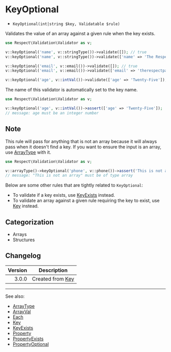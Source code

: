 # KeyOptional

- `KeyOptional(int|string $key, Validatable $rule)`

Validates the value of an array against a given rule when the key exists.

```php
use Respect\Validation\Validator as v;

v::keyOptional('name', v::stringType())->validate([]); // true
v::keyOptional('name', v::stringType())->validate(['name' => 'The Respect Panda']); // true

v::keyOptional('email', v::email())->validate([]); // true
v::keyOptional('email', v::email())->validate(['email' => 'therespectpanda@gmail.com']); // true

v::keyOptional('age', v::intVal())->validate(['age' => 'Twenty-Five']); // false
```

The name of this validator is automatically set to the key name.

```php
use Respect\Validation\Validator as v;

v::keyOptional('age', v::intVal())->assert(['age' => 'Twenty-Five']);
// message: age must be an integer number
```

## Note

This rule will pass for anything that is not an array because it will always pass when it doesn't find a key. If you
want to ensure the input is an array, use [ArrayType](ArrayType.md) with it.

```php
use Respect\Validation\Validator as v;

v::arrayType()->keyOptional('phone', v::phone())->assert('This is not an array');
// message: "This is not an array" must be of type array
```

Below are some other rules that are tightly related to `KeyOptional`:

* To validate if a key exists, use [KeyExists](KeyExists.md) instead.
* To validate an array against a given rule requiring the key to exist, use [Key](Key.md) instead.

## Categorization

- Arrays
- Structures

## Changelog

| Version | Description                |
| ------: |----------------------------|
|   3.0.0 | Created from [Key](Key.md) |
***
See also:

- [ArrayType](ArrayType.md)
- [ArrayVal](ArrayVal.md)
- [Each](Each.md)
- [Key](Key.md)
- [KeyExists](KeyExists.md)
- [Property](Property.md)
- [PropertyExists](PropertyExists.md)
- [PropertyOptional](PropertyOptional.md)

[array]: https://www.php.net/array
[ArrayAccess]: https://www.php.net/arrayaccess
